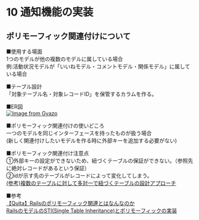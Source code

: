 # 10 通知機能の実装  
## ポリモーフィック関連付けについて  
■使用する場面  
1つのモデルが他の複数のモデルに属している場合  
例:活動状況モデルが「いいねモデル・コメントモデル・関係モデル」に属している場合  

■テーブル設計  
「対象テーブル名・対象レコードID」を保管するカラムを作る。  

■ER図  
[![Image from Gyazo](https://i.gyazo.com/28d73bcdce3bb42f0aa6b2337ea2ffb8.png)](https://gyazo.com/28d73bcdce3bb42f0aa6b2337ea2ffb8)

■ポリモーフィック関連付けの使いどころ  
一つのモデルを同じインターフェースを持ったものが扱う場合  
(新しく関連付けしたいモデルを作る時に外部キーを追加する必要がない)  

■ポリモーフィック関連付け注意点  
①外部キーの設定ができないため、紐づくテーブルの保証ができない。（参照先に絶対レコードがあるという保証）  
②idが示す先のテーブルがレコードによって変化してしまう。  
[(参考)複数のテーブルに対して多対一で紐づくテーブルの設計アプローチ](https://spice-factory.co.jp/development/has-and-belongs-to-many-table/)  


■参考  
[【Quita】Railsのポリモーフィック関連とはなんなのか
](https://qiita.com/itkrt2y/items/32ad1512fce1bf90c20b)  
[RailsのモデルのSTI(Single Table Inheritance)とポリモーフィックの実装](https://jq-jo.github.io/blog/2017/01/18/rails-model-polymorphic/)
